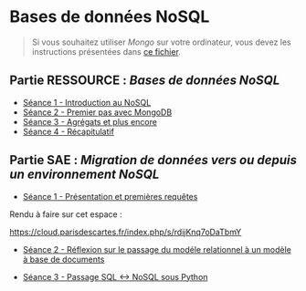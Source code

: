 # Bases de données NoSQL

> Si vous souhaitez utiliser *Mongo* sur votre ordinateur, vous devez les instructions présentées dans [ce fichier](../info-mongo).

<!--
Planning prévu : les 2 groupes sont toujours en parallèle
- CcpC|C|cc|ccp|c|cp|cp|ppp
%
A ORGANISER COMME SUIT :
--- session 1
- Séance 1 (3h) : NoSQL + Migration
- Séance 2 (2h) : NoSQL - Mongo
- Séance 3 (3,5h) : NoSQL - Mongo
--- session 2
- Séance 4 (3,5h) : NoSQL - Mongo
--- session 3
- Séance 5 (1,5h + 2h) : NoSQL - Mongo + évaluation 
--- session 4
- Séance 6 (1,5h + 2h) : Migration
--- session 5
- Séance 7 (2h) : Migration 
--- session 6
- Séance 8 (1,5h) : Migration 
--- session 7
- Séance 9 (1,5h) : Migration
--- session 8
- Séance 10 (3,5h) : NoSQL - Neo4j
--- session 9
- Séance 11 (3,5h) : NoSQL - Neo4j + évaluation
-->

## Partie RESSOURCE : *Bases de données NoSQL*

- [Séance 1 - Introduction au NoSQL](https://docs.google.com/presentation/d/e/2PACX-1vRi9gT1ZSwXgaDcRYQ4q-srOtJYtdT6hOlo0E6cYt5E9Vk11LJYusYaxa0FNWM95pyO9Jg9SZc9faWJ/pub?start=false&loop=false&delayms=3000)
- [Séance 2 - Premier pas avec MongoDB](res-seance2)
- [Séance 3 - Agrégats et plus encore](res-seance3)
- [Séance 4 - Récapitulatif](res-seance4)

<!--
- [Séance 3 - Agrégats et autres](res-seance3)
-->

<!--

- NoSQL :
    - MongoDB sûr (+ Neo4J ?)
    - 6 séances de 3,5 heures de TP :
        - CM sur le NoSQL en général (sur 3 heures ??)
        - TD de réflexion sur migration entre les deux (?)
        - CM sur MongoDB (2h) + évaluation (1h)
        - Interrogation d'une base directement dans MongoDB (count, distinct, find)
        - Interrogation (aggregate)
        - A partir de python
        - Manipulation complexe (import et export de données) (2h) + évaluation (1h)


-->

## Partie SAE : *Migration de données vers ou depuis un environnement NoSQL*

- [Séance 1 - Présentation et premières requêtes](sae-seance1)

Rendu à faire sur cet espace :

<https://cloud.parisdescartes.fr/index.php/s/rdijKnq7oDaTbmY>

- [Séance 2 - Réflexion sur le passage du modéle relationnel à un modèle à base de documents](sae-seance2)

- [Séance 3 - Passage SQL <-> NoSQL sous Python](sae-seance3)

<!--

- Séance 1 :
    - [Présentation de la base d'origine]()
    - [Requêtes à reproduire dans la nouvelle base]()

- Séance 2 :
    - [???]()

- Séance 3 : 
    - [Restitution du travail]()
-->

<!--

- SAE Migration
    - A priori : 9h de TP (3 séances de 3h) + 6h de suivi
        1. Présentation de la base originale + Recherche des requêtes sur la base d'origine
        2. Réponses aux questions
        3. Présentation du travail effectué
    - Quelle base ?
    - Idée générique : 
        - On a une base d'origine (SQL ou NoSQL)
        - On a une liste de requêtes dans la base d'origine
        - On doit migrer la base de données vers l'autre techno
        - On doit ré-écrire les requêtes avec la nouvelle base

-->
